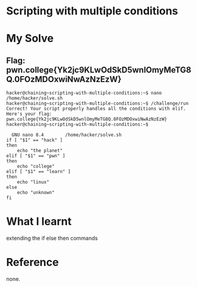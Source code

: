# Scripting with multiple conditions

# My Solve 
## Flag: pwn.college{Yk2jc9KLwOdSkD5wnlOmyMeTG8Q.0FOzMDOxwiNwAzNzEzW}
```
hacker@chaining~scripting-with-multiple-conditions:~$ nano /home/hacker/solve.sh
hacker@chaining~scripting-with-multiple-conditions:~$ /challenge/run
Correct! Your script properly handles all the conditions with elif.
Here's your flag:
pwn.college{Yk2jc9KLwOdSkD5wnlOmyMeTG8Q.0FOzMDOxwiNwAzNzEzW}
hacker@chaining~scripting-with-multiple-conditions:~$
```
```
  GNU nano 8.4        /home/hacker/solve.sh                   
if [ "$1" == "hack" ]
then
    echo "the planet"
elif [ "$1" == "pwn" ]
then
    echo "college"
elif [ "$1" == "learn" ]
then
    echo "linux"
else
    echo "unknown"
fi
```
# What I learnt

extending the if else then commands

# Reference 
none.

